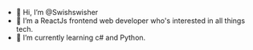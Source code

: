 - 👋 Hi, I’m @Swishswisher
- 👀 I’m a ReactJs frontend web developer who's interested in all things tech.
- 🌱 I’m currently learning c# and Python.
